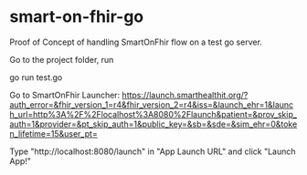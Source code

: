 # smart-on-fhir-go
Proof of Concept of handling SmartOnFhir flow on a test go server.

Go to the project folder, run

go run test.go

Go to SmartOnFhir Launcher: https://launch.smarthealthit.org/?auth_error=&fhir_version_1=r4&fhir_version_2=r4&iss=&launch_ehr=1&launch_url=http%3A%2F%2Flocalhost%3A8080%2Flaunch&patient=&prov_skip_auth=1&provider=&pt_skip_auth=1&public_key=&sb=&sde=&sim_ehr=0&token_lifetime=15&user_pt=

Type "http://localhost:8080/launch" in "App Launch URL" and click "Launch App!"
